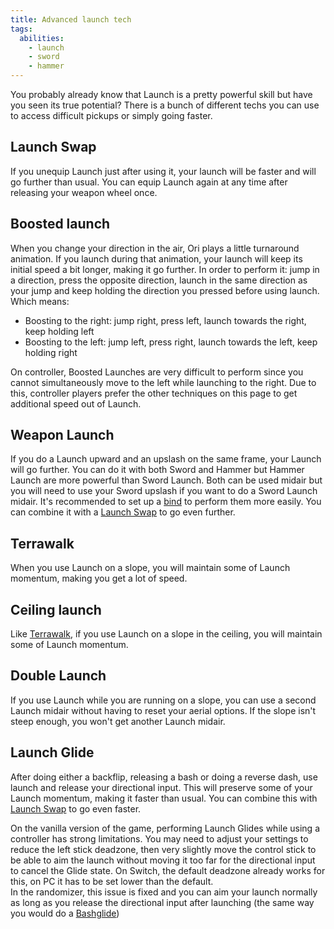 ```yaml
---
title: Advanced launch tech
tags:
  abilities:
    - launch
    - sword
    - hammer
---
```


You probably already know that Launch is a pretty powerful skill but have you seen its true potential? There is a bunch of different techs you can use to access difficult pickups or simply going faster.

## Launch Swap

If you unequip Launch just after using it, your launch will be faster and will go further than usual. You can equip Launch again at any time after releasing your weapon wheel once.

<youtube-video id="hkMq5wMOjy8"></youtube-video>

## Boosted launch

When you change your direction in the air, Ori plays a little turnaround animation. If you launch during that animation, your launch will keep its initial speed a bit longer, making it go further.
In order to perform it: jump in a direction, press the opposite direction, launch in the same direction as your jump and keep holding the direction you pressed before using launch. Which means:
* Boosting to the right: jump right, press left, launch towards the right, keep holding left
* Boosting to the left:  jump left, press right, launch towards the left, keep holding right

On controller, Boosted Launches are very difficult to perform since you cannot simultaneously move to the left while launching to the right. Due to this, controller players prefer the other techniques on this page to get additional speed out of Launch.

<youtube-video id="zeLow-pN5-I"></youtube-video>

## Weapon Launch

If you do a Launch upward and an upslash on the same frame, your Launch will go further. You can do it with both Sword and Hammer but Hammer Launch are more powerful than Sword Launch. Both can be used midair but you will need to use your Sword upslash if you want to do a Sword Launch midair. It's recommended to set up a [bind](/features/keybinds) to perform them more easily.
You can combine it with a [Launch Swap](/tutorials/movement/advanced-launch-tech#launch-swap) to go even further.

<youtube-video id="7CVboUqFXTs"></youtube-video>

<youtube-video id="EFAdzdzsXL8"></youtube-video>

## Terrawalk

When you use Launch on a slope, you will maintain some of Launch momentum, making you get a lot of speed. 

<youtube-video id="QDljiJoczfs"></youtube-video>

## Ceiling launch

Like [Terrawalk](/tutorials/movement/advanced-launch-tech#ceiling-launch), if you use Launch on a slope in the ceiling, you will maintain some of Launch momentum.

<youtube-video id="fCEsuef9EUQ"></youtube-video>

## Double Launch

If you use Launch while you are running on a slope, you can use a second Launch midair without having to reset your aerial options. If the slope isn't steep enough, you won't get another Launch midair.

<youtube-video id="_2DaS6Rri30"></youtube-video>

## Launch Glide

After doing either a backflip, releasing a bash or doing a reverse dash, use launch and release your directional input. This will preserve some of your Launch momentum, making it faster than usual. You can combine this with [Launch Swap](/tutorials/movement/advanced-launch-tech#launch-swap) to go even faster.

On the vanilla version of the game, performing Launch Glides while using a controller has strong limitations. You may need to adjust your settings to reduce the left stick deadzone, then very slightly move the control stick to be able to aim the launch without moving it too far for the directional input to cancel the Glide state. On Switch, the default deadzone already works for this, on PC it has to be set lower than the default.  
In the randomizer, this issue is fixed and you can aim your launch normally as long as you release the directional input after launching (the same way you would do a [Bashglide](/tutorials/movement/bash-glide))

<youtube-video id="aVQNR97Y7cI"></youtube-video>

